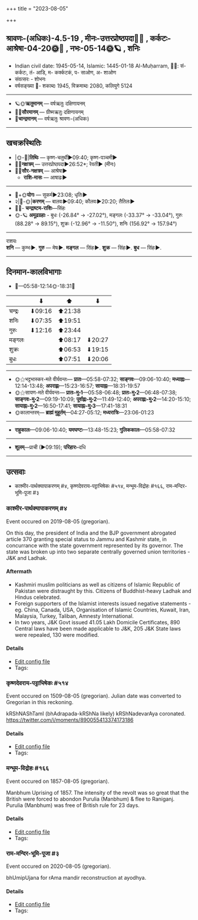 +++
title = "2023-08-05"

+++
## श्रावणः-(अधिकः)-4.5-19  ,  मीनः-उत्तरप्रोष्ठपदा🌛🌌  ,  कर्कटः-आश्रेषा-04-20🌞🌌  ,  नभः-05-14🌞🪐  ,  शनिः
- Indian civil date: 1945-05-14, Islamic: 1445-01-18 Al-Muḥarram, 🌌🌞: सं- कर्कटः, तं- आडि, म- कर्क्कटकं, प- साओण, अ- शाओण
- संवत्सरः - शोभनः
- वर्षसङ्ख्या 🌛- शकाब्दः 1945, विक्रमाब्दः 2080, कलियुगे 5124
___________________
- 🪐🌞**ऋतुमानम्** — वर्षऋतुः दक्षिणायनम्
- 🌌🌞**सौरमानम्** — ग्रीष्मऋतुः दक्षिणायनम्
- 🌛**चान्द्रमानम्** — वर्षऋतुः श्रावणः-(अधिकः)
___________________


## खचक्रस्थितिः
- |🌞-🌛|**तिथिः** — कृष्ण-चतुर्थी►09:40; कृष्ण-पञ्चमी►  
- 🌌🌛**नक्षत्रम्** — उत्तरप्रोष्ठपदा►26:52*; रेवती► (मीनः)  
- 🌌🌞**सौर-नक्षत्रम्** — आश्रेषा►  
  - **राशि-मासः** — आषाढः► 
___________________
- 🌛+🌞**योगः** — सुकर्म►23:08; धृतिः►  
- २|🌛-🌞|**करणम्** — बालवः►09:40; कौलवः►20:20; तैतिलः►  
- 🌌🌛- **चन्द्राष्टम-राशिः**—सिंहः  
- 🌞-🪐 **अमूढग्रहाः** - बुधः (-26.84° → -27.02°), मङ्गलः (-33.37° → -33.04°), गुरुः (88.28° → 89.15°), शुक्रः (-12.96° → -11.50°), शनिः (156.92° → 157.94°)
___________________
राशयः  
**शनि** — कुम्भः►. **गुरु** — मेषः►. **मङ्गल** — सिंहः►. **शुक्र** — सिंहः►. **बुध** — सिंहः►. 
___________________


## दिनमान-कालविभागाः
- 🌅—05:58-12:14🌞-18:31🌇  

|      |⬇     |⬆     |⬇     |
|------|-----|-----|------|
|चन्द्रः|⬇09:16 |⬆21:38 |     |
|शनिः   |⬇07:35 |⬆19:51 |     |
|गुरुः  |⬇12:16 |⬆23:44 |     |
|मङ्गलः |     |⬆08:17 |⬇20:27 |
|शुक्रः |     |⬆06:53 |⬇19:15 |
|बुधः   |     |⬆07:51 |⬇20:06 |
___________________
- 🌞⚝भट्टभास्कर-मते वीर्यवन्तः— **प्रातः**—05:58-07:32; **साङ्गवः**—09:06-10:40; **मध्याह्नः**—12:14-13:48; **अपराह्णः**—15:23-16:57; **सायाह्नः**—18:31-19:57  
- 🌞⚝सायण-मते वीर्यवन्तः— **प्रातः-मु॰1**—05:58-06:48; **प्रातः-मु॰2**—06:48-07:38; **साङ्गवः-मु॰2**—09:19-10:09; **पूर्वाह्णः-मु॰2**—11:49-12:40; **अपराह्णः-मु॰2**—14:20-15:10; **सायाह्नः-मु॰2**—16:50-17:41; **सायाह्नः-मु॰3**—17:41-18:31  
- 🌞कालान्तरम्— **ब्राह्मं मुहूर्तम्**—04:27-05:12; **मध्यरात्रिः**—23:06-01:23  
___________________
- **राहुकालः**—09:06-10:40; **यमघण्टः**—13:48-15:23; **गुलिककालः**—05:58-07:32  
___________________
- **शूलम्**—प्राची (►09:19); **परिहारः**–दधि  
___________________

## उत्सवाः
- काश्मीर-पार्थक्यापाकरणम् #४, कृष्णदेवराय-पट्टाभिषेकः #५१४, मन्भूम-विद्रोहः #१६६, राम-मन्दिर-भूमि-पूजा #३
### काश्मीर-पार्थक्यापाकरणम् #४

Event occured on 2019-08-05 (gregorian). 

On this day, the president of India and the BJP government abrogated article 370 granting special status to Jammu and Kashmir state, in concurrance with the state government represented by its governor. The state was broken up into two separate centrally governed union territories - J&K and Ladhak.

#### Aftermath
- Kashmiri muslim politicians as well as citizens of Islamic Republic of Pakistan were distraught by this. Citizens of Buddhist-heavy Ladhak and Hindus celebrated.
- Foreign supporters of the Islamist interests issued negative statements - eg. China, Canada, USA, Organisation of Islamic Countries, Kuwait, Iran, Malaysia, Turkey, Taliban, Amnesty International. 
- In two years, J&K Govt issued 41.05 Lakh Domicile Certificates, 890 Central laws have been made applicable to J&K, 205 J&K State laws were repealed, 130 were modified.

#### Details
- [Edit config file](https://github.com/jyotisham/adyatithi/blob/master/mahApuruSha/xatra-later/gregorian/day/08/05/article-370-abrogation.toml)
- Tags: 


### कृष्णदेवराय-पट्टाभिषेकः #५१४

Event occured on 1509-08-05 (gregorian). Julian date was converted to Gregorian in this reckoning. 

kRShNAShTamI (bhAdrapada-kRShNa likely) kRShNadevarAya coronated. https://twitter.com/i/moments/890055413374173186

#### Details
- [Edit config file](https://github.com/jyotisham/adyatithi/blob/master/mahApuruSha/xatra-later/julian/day/07/26/kRShNadevarAya-paTTAbhiShekaH.toml)
- Tags: 


### मन्भूम-विद्रोहः #१६६

Event occured on 1857-08-05 (gregorian). 

Manbhum Uprising of 1857. The intensity of the revolt was so great that the British were forced to abondon Purulia (Manbhum) & flee to Raniganj. Purulia (Manbhum) was free of British rule for 23 days.

#### Details
- [Edit config file](https://github.com/jyotisham/adyatithi/blob/master/mahApuruSha/xatra-later/gregorian/day/08/05/manbhUm-vidrohaH.toml)
- Tags: 


### राम-मन्दिर-भूमि-पूजा #३

Event occured on 2020-08-05 (gregorian). 

bhUmipUjana for rAma mandir reconstruction at ayodhya.

#### Details
- [Edit config file](https://github.com/jyotisham/adyatithi/blob/master/mahApuruSha/xatra-later/gregorian/day/08/05/rAma-mandira-bhUmi-pUjA.toml)
- Tags: 


